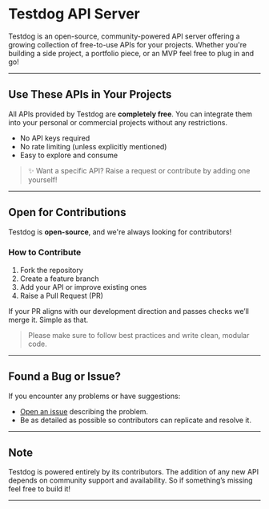 # Testdog API Server

Testdog is an open-source, community-powered API server offering a growing collection of free-to-use APIs for your projects. Whether you're building a side project, a portfolio piece, or an MVP feel free to plug in and go!

---

## Use These APIs in Your Projects

All APIs provided by Testdog are **completely free**. You can integrate them into your personal or commercial projects without any restrictions.

- No API keys required
- No rate limiting (unless explicitly mentioned)
- Easy to explore and consume

> ✨ Want a specific API? Raise a request or contribute by adding one yourself!

---

## Open for Contributions

Testdog is **open-source**, and we're always looking for contributors!

### How to Contribute

1. Fork the repository
2. Create a feature branch
3. Add your API or improve existing ones
4. Raise a Pull Request (PR)

If your PR aligns with our development direction and passes checks we’ll merge it. Simple as that.

> Please make sure to follow best practices and write clean, modular code.

---

## Found a Bug or Issue?

If you encounter any problems or have suggestions:

- [Open an issue](https://github.com/yourusername/testdog/issues) describing the problem.
- Be as detailed as possible so contributors can replicate and resolve it.

---

## Note

Testdog is powered entirely by its contributors. The addition of any new API depends on community support and availability. So if something’s missing feel free to build it!

---
